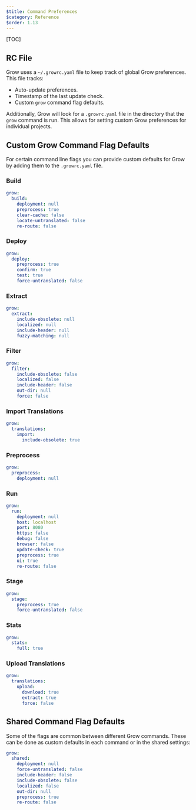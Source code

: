 ```yaml
---
$title: Command Preferences
$category: Reference
$order: 1.13
---
```

[TOC]

## RC File

Grow uses a `~/.growrc.yaml` file to keep track of global Grow preferences. This file tracks:

- Auto-update preferences.
- Timestamp of the last update check.
- Custom `grow` command flag defaults.

Additionally, Grow will look for a `.growrc.yaml` file in the directory that the `grow` command is run. This allows for setting custom Grow preferences for individual projects.

## Custom Grow Command Flag Defaults

For certain command line flags you can provide custom defaults for Grow by adding them to the `.growrc.yaml` file.

### Build

```yaml
grow:
  build:
    deployment: null
    preprocess: true
    clear-cache: false
    locate-untranslated: false
    re-route: false
```

### Deploy

```yaml
grow:
  deploy:
    preprocess: true
    confirm: true
    test: true
    force-untranslated: false
```

### Extract

```yaml
grow:
  extract:
    include-obsolete: null
    localized: null
    include-header: null
    fuzzy-matching: null
```

### Filter

```yaml
grow:
  filter:
    include-obsolete: false
    localized: false
    include-header: false
    out-dir: null
    force: false
```

### Import Translations

```yaml
grow:
  translations:
    import:
      include-obsolete: true
```

### Preprocess

```yaml
grow:
  preprocess:
    deployment: null
```

### Run

```yaml
grow:
  run:
    deployment: null
    host: localhost
    port: 8080
    https: false
    debug: false
    browser: false
    update-check: true
    preprocess: true
    ui: true
    re-route: false
```

### Stage

```yaml
grow:
  stage:
    preprocess: true
    force-untranslated: false
```

### Stats

```yaml
grow:
  stats:
    full: true
```

### Upload Translations

```yaml
grow:
  translations:
    upload:
      download: true
      extract: true
      force: false
```

## Shared Command Flag Defaults

Some of the flags are common between different Grow commands. These can be done as custom defaults in each command or in the shared settings:

```yaml
grow:
  shared:
    deployment: null
    force-untranslated: false
    include-header: false
    include-obsolete: false
    localized: false
    out-dir: null
    preprocess: true
    re-route: false
```
